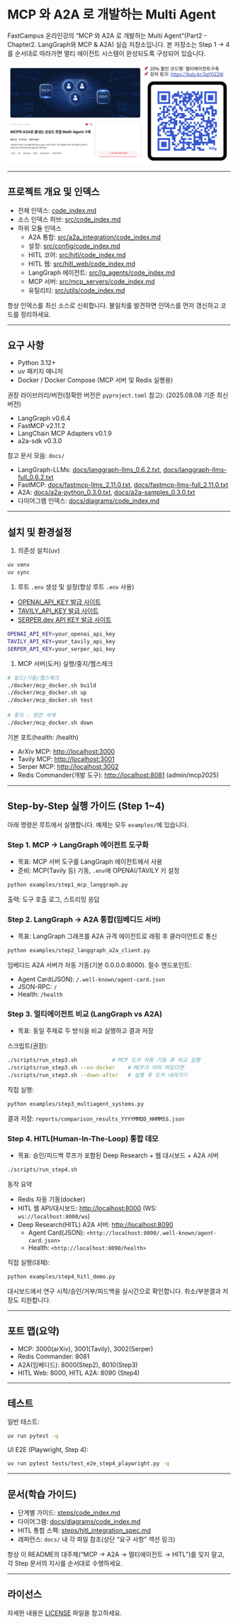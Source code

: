 # MCP 와 A2A 로 개발하는 Multi Agent

FastCampus 온라인강의 “MCP 와 A2A 로 개발하는 Multi Agent”(Part2 - Chapter2. LangGraph와 MCP & A2A) 실습 저장소입니다. 본 저장소는 Step 1 → 4를 순서대로 따라가면 멀티 에이전트 시스템이 완성되도록 구성되어 있습니다.

![fc_lecture.png](fc_lecture.png)

---

## 프로젝트 개요 및 인덱스

- 전체 인덱스: [code_index.md](code_index.md)
- 소스 인덱스 허브: [src/code_index.md](src/code_index.md)
- 하위 모듈 인덱스
  - A2A 통합: [src/a2a_integration/code_index.md](src/a2a_integration/code_index.md)
  - 설정: [src/config/code_index.md](src/config/code_index.md)
  - HITL 코어: [src/hitl/code_index.md](src/hitl/code_index.md)
  - HITL 웹: [src/hitl_web/code_index.md](src/hitl_web/code_index.md)
  - LangGraph 에이전트: [src/lg_agents/code_index.md](src/lg_agents/code_index.md)
  - MCP 서버: [src/mcp_servers/code_index.md](src/mcp_servers/code_index.md)
  - 유틸리티: [src/utils/code_index.md](src/utils/code_index.md)

항상 인덱스를 최신 소스로 신뢰합니다.
불일치를 발견하면 인덱스를 먼저 갱신하고 코드를 정리하세요.

---

## 요구 사항

- Python 3.12+
- uv 패키지 매니저
- Docker / Docker Compose (MCP 서버 및 Redis 실행용)

권장 라이브러리/버전(정확한 버전은 `pyproject.toml` 참고):
(2025.08.08 기준 최신 버전)

- LangGraph v0.6.4
- FastMCP v2.11.2
- LangChain MCP Adapters v0.1.9
- a2a-sdk v0.3.0

참고 문서 모음: `docs/`

- LangGraph-LLMs: [docs/langgraph-llms_0.6.2.txt](docs/langgraph-llms_0.6.2.txt), [docs/langgraph-llms-full_0.6.2.txt](docs/langgraph-llms-full_0.6.2.txt)
- FastMCP: [docs/fastmcp-llms_2.11.0.txt](docs/fastmcp-llms_2.11.0.txt), [docs/fastmcp-llms-full_2.11.0.txt](docs/fastmcp-llms-full_2.11.0.txt)
- A2A: [docs/a2a-python_0.3.0.txt](docs/a2a-python_0.3.0.txt), [docs/a2a-samples_0.3.0.txt](docs/a2a-samples_0.3.0.txt)
- 다이어그램 인덱스: [docs/diagrams/code_index.md](docs/diagrams/code_index.md)

---

## 설치 및 환경설정

1. 의존성 설치(uv)

```bash
uv venv
uv sync
```

1. 루트 `.env` 생성 및 설정(항상 루트 `.env` 사용)

- [OPENAI_API_KEY 발급 사이트](https://platform.openai.com/api-keys)
- [TAVILY_API_KEY 발급 사이트](https://www.tavily.com/)
- [SERPER.dev API KEY 발급 사이트](https://serper.dev/)

```bash
OPENAI_API_KEY=your_openai_api_key
TAVILY_API_KEY=your_tavily_api_key
SERPER_API_KEY=your_serper_api_key
```

1. MCP 서버(도커) 실행/중지/헬스체크

```bash
# 빌드/기동/헬스체크
./docker/mcp_docker.sh build
./docker/mcp_docker.sh up
./docker/mcp_docker.sh test

# 중지 - 완전 삭제
./docker/mcp_docker.sh down
```

기본 포트(health: /health)

- ArXiv MCP: <http://localhost:3000>
- Tavily MCP: <http://localhost:3001>
- Serper MCP: <http://localhost:3002>
- Redis Commander(개발 도구): <http://localhost:8081> (admin/mcp2025)

---

## Step-by-Step 실행 가이드 (Step 1~4)

아래 명령은 루트에서 실행합니다. 예제는 모두 `examples/`에 있습니다.

### Step 1. MCP → LangGraph 에이전트 도구화

- 목표: MCP 서버 도구를 LangGraph 에이전트에서 사용
- 준비: MCP(Tavily 등) 기동, `.env`에 OPENAI/TAVILY 키 설정

```bash
python examples/step1_mcp_langgraph.py
```

출력: 도구 호출 로그, 스트리밍 응답

### Step 2. LangGraph → A2A 통합(임베디드 서버)

- 목표: LangGraph 그래프를 A2A 규격 에이전트로 래핑 후 클라이언트로 통신

```bash
python examples/step2_langgraph_a2a_client.py
```

임베디드 A2A 서버가 자동 기동(기본 0.0.0.0:8000). 필수 엔드포인트:

- Agent Card(JSON): `/.well-known/agent-card.json`
- JSON-RPC: `/`
- Health: `/health`

### Step 3. 멀티에이전트 비교 (LangGraph vs A2A)

- 목표: 동일 주제로 두 방식을 비교 실행하고 결과 저장

스크립트(권장):

```bash
./scripts/run_step3.sh           # MCP 도커 자동 기동 후 비교 실행
./scripts/run_step3.sh --no-docker    # MCP가 이미 떠있다면
./scripts/run_step3.sh --down-after   # 실행 후 도커 내려가기
```

직접 실행:

```bash
python examples/step3_multiagent_systems.py
```

결과 저장: `reports/comparison_results_YYYYMMDD_HHMMSS.json`

### Step 4. HITL(Human-In-The-Loop) 통합 데모

- 목표: 승인/피드백 루프가 포함된 Deep Research + 웹 대시보드 + A2A 서버

```bash
./scripts/run_step4.sh
```

동작 요약

- Redis 자동 기동(docker)
- HITL 웹 API/대시보드: <http://localhost:8000> (WS: `ws://localhost:8000/ws`)
- Deep Research(HITL) A2A 서버: <http://localhost:8090>
  - Agent Card(JSON): `<http://localhost:8090/.well-known/agent-card.json>`
  - Health: `<http://localhost:8090/health>`

직접 실행(대체):

```bash
python examples/step4_hitl_demo.py
```

대시보드에서 연구 시작/승인/거부/피드백을 실시간으로 확인합니다. 취소/부분결과 저장도 지원합니다.

---

## 포트 맵(요약)

- MCP: 3000(arXiv), 3001(Tavily), 3002(Serper)
- Redis Commander: 8081
- A2A(임베디드): 8000(Step2), 8010(Step3)
- HITL Web: 8000, HITL A2A: 8090 (Step4)

---

## 테스트

일반 테스트:

```bash
uv run pytest -q
```

UI E2E (Playwright, Step 4):

```bash
uv run pytest tests/test_e2e_step4_playwright.py -q
```

---

## 문서(학습 가이드)

- 단계별 가이드: [steps/code_index.md](steps/code_index.md)
- 다이어그램: [docs/diagrams/code_index.md](docs/diagrams/code_index.md)
- HITL 통합 스펙: [steps/hitl_integration_spec.md](steps/hitl_integration_spec.md)
- 레퍼런스: `docs/` 내 각 파일 참조(상단 “요구 사항” 섹션 링크)

항상 이 README의 대주제(“MCP → A2A → 멀티에이전트 → HITL”)를 잊지 말고, 각 Step 문서의 지시를 순서대로 수행하세요.

---

## 라이선스

자세한 내용은 [LICENSE](/LICENSE) 파일을 참고하세요.
